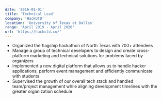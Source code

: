 ```yaml
---
date: '2016-01-01'
title: 'Technical Lead'
company: 'HackUTD'
location: 'University of Texas at Dallas'
range: 'April 2019 - April 2020'
url: 'https://hackutd.co/'
---
```


- Organized the flagship hackathon of North Texas with 700+ attendees
- Manage a group of technical developers to design and create cross-platform marketing and technical solutions for problems faced by organizers
- Implemented a new digital platform that allows us to handle hacker applications, perform event management and efficiently communicate with students
- Supervised the growth of our overall tech stack and handled team/project management while aligning development timelines with the greater organization schedule
